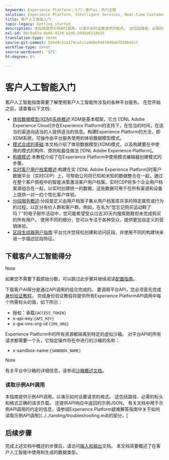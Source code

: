 ```yaml
---
keywords: Experience Platform；入门；客户ai；热门主题
solution: Experience Platform, Intelligent Services, Real-time Customer Data Platform
title: 客户人工智能入门
topic-legacy: Getting started
description: 本指南提供示例API调用，以演示如何设置请求的格式。 这包括路径、必需的标头和格式正确的请求负载。
exl-id: 90c9a83a-8e66-4239-b2d6-2049a6319b25
translation-type: tm+mt
source-git-commit: 5d449c1ca174cafcca988e9487940eb7550bd5cf
workflow-type: tm+mt
source-wordcount: '571'
ht-degree: 0%

---
```


# 客户人工智能入门

客户人工智能指南需要了解使用客户人工智能所涉及的各种平台服务。 在您开始之前，请查看以下文档:

- [体验数据模型(XDM)系统概述](../../xdm/home.md):XDM是基本框架，它允 [!DNL Adobe Experience Cloud]许在Experience Platform的支持下，在恰当的时间，在适当的渠道向适当的人提供适当的信息。构建Experience Platform的方法，即XDM系统，可操作由平台服务使用的体验数据模型模式。
- [模式合成的基础](../../xdm/schema/composition.md):本文档介绍了体验数据模型(XDM)模式，以及构建要在中使用的模式的构件、原则和最佳做法 [!DNL Adobe Experience Platform]。
- [构建模式](../../xdm/tutorials/create-schema-ui.md):本教程介绍了在Experience Platform中使用模式编辑器创建模式的步骤。
- [实时客户用户档案概述](../../rtcdp/overview.md):构建在实 [!DNL Adobe Experience Platform]时客户数据平台（实时CDP）上，可帮助公司将已知和未知的数据整合在一起，通过在整个客户旅程中的智能决策激活客户用户档案。实时CDP将多个企业用户档案源组合在一起，以实时创建统一的数据，这些数据可用于在所有渠道和设备上提供一对一的个性化客户体验。
- [分段服务概述](../../segmentation/home.md):分段是定义由用户档案子集从用户档案库共享的特定属性或行为的过程，以区分有价人群和客户群。例如，在名为“您忘记购买运动鞋了吗？”的电子邮件活动中，您可能希望受众过去30天内搜索跑鞋但未完成购买的所有用户。 使用不同的细分，您可以专注于各种受众，提供更加自定义的营销体验。
- [区段生成器用户指南](../../segmentation/tutorials/create-a-segment.md):平台允许您轻松创建和访问区段，并使用不同的构建块来进一步描述区段特征。

## 下载客户人工智能得分

>[!NOTE]
>
>如果您不需要下载原始分数，可以跳过此步骤并继续阅读[配置指南](./user-guide/configure.md)。

下载客户AI得分是通过API调用的组合完成的。 要调用平台API，您必须首先完成[身份验证教程](https://www.adobe.com/go/platform-api-authentication-en)。 完成身份验证教程将提供所有Experience PlatformAPI调用中每个所需标头的值，如下所示：

- 授权：承载`{ACCESS_TOKEN}`
- x-api-key:`{API_KEY}`
- x-gw-ims-org-id:`{IMS_ORG}`

Experience Platform中的所有资源都隔离到特定的虚拟沙箱。 对平台API的所有请求都需要一个头，它指定操作将在中进行的沙箱的名称：

- x-sandbox-name:`{SANDBOX_NAME}`

>[!NOTE]
>
>有关平台中沙箱的详细信息，请参阅[沙箱概述文档](../../sandboxes/home.md)。

### 读取示例API调用

本指南提供示例API调用，以演示如何设置请求的格式。 这包括路径、必需的标头和格式正确的请求负载。 还提供API响应中返回的示例JSON。 有关文档中用于示例API调用的约定的信息，请参阅Experience Platform疑难解答指南中关于如何读取示例API调用](../../landing/troubleshooting.md)的部分。[

## 后续步骤

完成上述文档中概述的步骤后，请访问[输入和输出](./input-output.md)文档。 本文档简要概述了在客户人工智能中使用和生成的数据类型。
